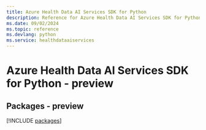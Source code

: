 ```yaml
---
title: Azure Health Data AI Services SDK for Python
description: Reference for Azure Health Data AI Services SDK for Python
ms.date: 09/02/2024
ms.topic: reference
ms.devlang: python
ms.service: healthdataaiservices
---
```

# Azure Health Data AI Services SDK for Python - preview
## Packages - preview
[!INCLUDE [packages](health-data-ai-services-index.md)]